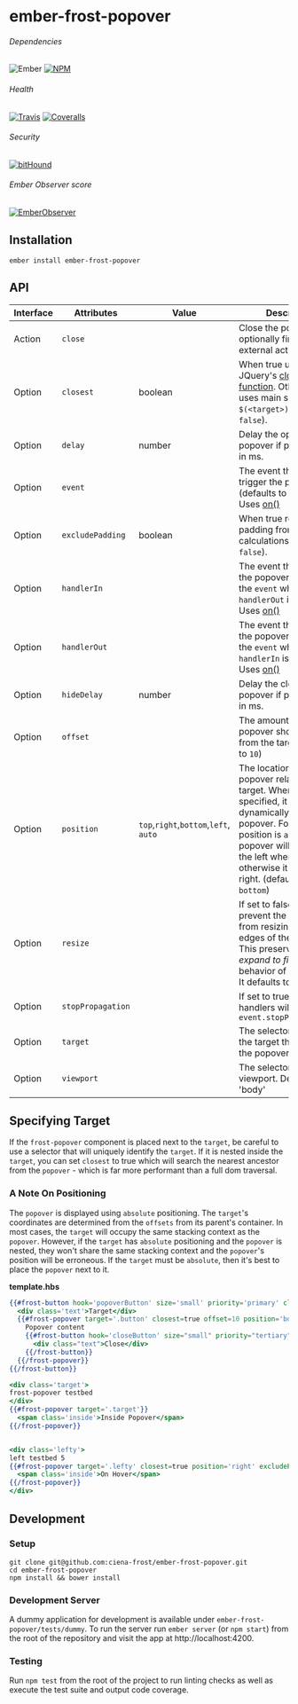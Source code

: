 [ci-img]: https://img.shields.io/travis/ciena-frost/ember-frost-popover.svg "Travis CI Build Status"
[ci-url]: https://travis-ci.org/ciena-frost/ember-frost-popover

[cov-img]: https://img.shields.io/coveralls/ciena-frost/ember-frost-popover.svg "Coveralls Code Coverage"
[cov-url]: https://coveralls.io/github/ciena-frost/ember-frost-popover

[npm-img]: https://img.shields.io/npm/v/ember-frost-popover.svg "NPM Version"
[npm-url]: https://www.npmjs.com/package/ember-frost-popover

[ember-observer-badge]: http://emberobserver.com/badges/ember-frost-popover.svg "Ember Observer score"
[ember-observer-badge-url]: http://emberobserver.com/addons/ember-frost-popover

[ember-img]: https://img.shields.io/badge/ember-2.3+-orange.svg "Ember 2.3+"

[bithound-img]: https://www.bithound.io/github/ciena-frost/ember-frost-popover/badges/score.svg "bitHound"
[bithound-url]: https://www.bithound.io/github/ciena-frost/ember-frost-popover


# ember-frost-popover

###### Dependencies

![Ember][ember-img]
[![NPM][npm-img]][npm-url]

###### Health

[![Travis][ci-img]][ci-url]
[![Coveralls][cov-img]][cov-url]

###### Security

[![bitHound][bithound-img]][bithound-url]

###### Ember Observer score
[![EmberObserver][ember-observer-badge]][ember-observer-badge-url]


## Installation
```
ember install ember-frost-popover
```

## API

| Interface | Attributes | Value | Description |
| ----------| ---------- | ----- | ----------- |
| Action | `close` | | Close the popover and optionally fire an external action |
| Option | `closest` | boolean  | When true uses JQuery's [closest function](https://api.jquery.com/closest/). Otherwise just uses main selector `$(<target>)` (defaults to `false`).  |
| Option | `delay` | number | Delay the open of the popover if provided, unit in ms.|
| Option | `event` |  | The event that will trigger the popover (defaults to on `click`). Uses [on()](http://api.jquery.com/on/)|
| Option | `excludePadding` | boolean  | When true removes the padding from position calculations (defaults to `false`).|
| Option | `handlerIn` |  | The event that will open the popover (replaces the `event` when `handlerOut` is also set). Uses [on()](http://api.jquery.com/on/)|
| Option | `handlerOut` |  | The event that will close the popover (replaces the `event` when `handlerIn` is also set). Uses [on()](http://api.jquery.com/on/)|
| Option | `hideDelay` | number | Delay the close of the popover if provided, unit in ms.|
| Option | `offset` | | The amount in pixels the popover should appear from the target (defaults to `10`) |
| Option | `position` | `top`,`right`,`bottom`,`left`, `auto`| The location of the popover relative to the target. When `auto` is specified, it will dynamically reorient the popover. For example, if position is `auto left`, the popover will display to the left when possible, otherwise it will display right. (defaults to `bottom`) |
| Option | `resize` | | If set to false, will prevent the browser from resizing at the edges of the viewport. This preserves the *expand to fit content* behavior of `width: auto`. It defaults to true. |
| Option | `stopPropagation` | | If set to true event handlers will call `event.stopPropagation()` |
| Option | `target` |  | The selector string of the target that activates the popover |
| Option | `viewport`| | The selector for the viewport. Defaults to 'body' |

## Specifying Target

If the `frost-popover` component is placed next to the `target`, be careful to use a selector that will uniquely
identify the `target`. If it is nested inside the `target`, you can set `closest` to true which will search the
nearest ancestor from the `popover` - which is far more performant than a full dom traversal.

### A Note On Positioning

The `popover` is displayed using `absolute` positioning. The `target`'s coordinates are determined from the `offsets`
from its parent's container. In most cases, the `target` will occupy the same stacking context as the `popover`.
However, if the `target` has `absolute` positioning and the `popover` is nested, they won't share the same stacking
context and the `popover`'s position will be erroneous. If the `target` must be `absolute`, then it's best to place
the `popover` next to it.

**template.hbs**

```hbs
{{#frost-button hook='popoverButton' size='small' priority='primary' class='button'}}
  <div class='text'>Target</div>
  {{#frost-popover target='.button' closest=true offset=10 position='bottom' as |close|}}
    Popover content
    {{#frost-button hook='closeButton' size="small" priority="tertiary" onClick=(action close)}}
      <div class="text">Close</div>
    {{/frost-button}}
  {{/frost-popover}}
{{/frost-button}}

<div class='target'>
frost-popover testbed
</div>
{{#frost-popover target='.target'}}
  <span class='inside'>Inside Popover</span>
{{/frost-popover}}


<div class='lefty'>
left testbed 5
{{#frost-popover target='.lefty' closest=true position='right' excludePadding=true event='mouseenter mouseleave'}}
  <span class='inside'>On Hover</span>
{{/frost-popover}}
</div>
```

## Development
### Setup
```
git clone git@github.com:ciena-frost/ember-frost-popover.git
cd ember-frost-popover
npm install && bower install
```

### Development Server
A dummy application for development is available under `ember-frost-popover/tests/dummy`.
To run the server run `ember server` (or `npm start`) from the root of the repository and
visit the app at http://localhost:4200.

### Testing
Run `npm test` from the root of the project to run linting checks as well as execute the test suite
and output code coverage.
